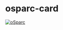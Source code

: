 # osparc-card

[![oSparc][study-data-1]][study-link-1]

[study-data-0]: http://localhost:8080/card?studyUrl=https://raw.githubusercontent.com/odeimaiz/osparc-sample-studies/master/%5BISAN%5D%203D%20anatomical/project.json
[study-data-1]: https://user-images.githubusercontent.com/33152403/84592753-3ba88680-ae48-11ea-84c6-6c05c7f13234.png
[study-link-1]: https://osparc.io/
